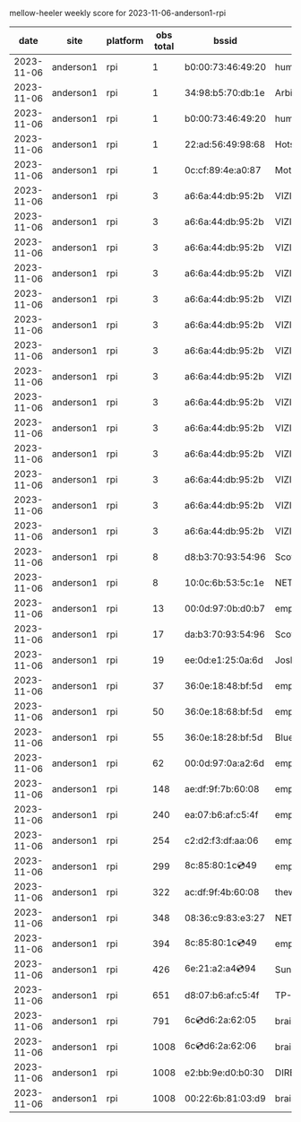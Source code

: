 mellow-heeler weekly score for 2023-11-06-anderson1-rpi

|date|site|platform|obs total|bssid|ssid|
|--|--|--|--|--|--|
|2023-11-06|anderson1|rpi|1|b0:00:73:46:49:20|hum67395|
|2023-11-06|anderson1|rpi|1|34:98:b5:70:db:1e|Arbiso Wifi_2G|
|2023-11-06|anderson1|rpi|1|b0:00:73:46:49:20|hum67395|
|2023-11-06|anderson1|rpi|1|22:ad:56:49:98:68|Hotspot9868|
|2023-11-06|anderson1|rpi|1|0c:cf:89:4e:a0:87|MotoDV_B6L|
|2023-11-06|anderson1|rpi|3|a6:6a:44:db:95:2b|VIZIOCastAudio5399|
|2023-11-06|anderson1|rpi|3|a6:6a:44:db:95:2b|VIZIOCastAudio9329|
|2023-11-06|anderson1|rpi|3|a6:6a:44:db:95:2b|VIZIOCastAudio4987|
|2023-11-06|anderson1|rpi|3|a6:6a:44:db:95:2b|VIZIOCastAudio3513|
|2023-11-06|anderson1|rpi|3|a6:6a:44:db:95:2b|VIZIOCastAudio1985|
|2023-11-06|anderson1|rpi|3|a6:6a:44:db:95:2b|VIZIOCastAudio8106|
|2023-11-06|anderson1|rpi|3|a6:6a:44:db:95:2b|VIZIOCastAudio1010|
|2023-11-06|anderson1|rpi|3|a6:6a:44:db:95:2b|VIZIOCastAudio5711|
|2023-11-06|anderson1|rpi|3|a6:6a:44:db:95:2b|VIZIOCastAudio8013|
|2023-11-06|anderson1|rpi|3|a6:6a:44:db:95:2b|VIZIOCastAudio8983|
|2023-11-06|anderson1|rpi|3|a6:6a:44:db:95:2b|VIZIOCastAudio4015|
|2023-11-06|anderson1|rpi|3|a6:6a:44:db:95:2b|VIZIOCastAudio7676|
|2023-11-06|anderson1|rpi|3|a6:6a:44:db:95:2b|VIZIOCastAudio4745|
|2023-11-06|anderson1|rpi|3|a6:6a:44:db:95:2b|VIZIOCastAudio9531|
|2023-11-06|anderson1|rpi|8|d8:b3:70:93:54:96|Scott WiFi|
|2023-11-06|anderson1|rpi|8|10:0c:6b:53:5c:1e|NETGEAR55|
|2023-11-06|anderson1|rpi|13|00:0d:97:0b:d0:b7|empty_ssid|
|2023-11-06|anderson1|rpi|17|da:b3:70:93:54:96|Scott IoT Wifi|
|2023-11-06|anderson1|rpi|19|ee:0d:e1:25:0a:6d|JoshLily|
|2023-11-06|anderson1|rpi|37|36:0e:18:48:bf:5d|empty_ssid|
|2023-11-06|anderson1|rpi|50|36:0e:18:68:bf:5d|empty_ssid|
|2023-11-06|anderson1|rpi|55|36:0e:18:28:bf:5d|Bluelotus|
|2023-11-06|anderson1|rpi|62|00:0d:97:0a:a2:6d|empty_ssid|
|2023-11-06|anderson1|rpi|148|ae:df:9f:7b:60:08|empty_ssid|
|2023-11-06|anderson1|rpi|240|ea:07:b6:af:c5:4f|empty_ssid|
|2023-11-06|anderson1|rpi|254|c2:d2:f3:df:aa:06|empty_ssid|
|2023-11-06|anderson1|rpi|299|8c:85:80:1c:cd:49|empty_ssid|
|2023-11-06|anderson1|rpi|322|ac:df:9f:4b:60:08|theweef|
|2023-11-06|anderson1|rpi|348|08:36:c9:83:e3:27|NETGEAR34|
|2023-11-06|anderson1|rpi|394|8c:85:80:1c:cd:49|empty_ssid|
|2023-11-06|anderson1|rpi|426|6e:21:a2:a4:cd:94|SunPower21450|
|2023-11-06|anderson1|rpi|651|d8:07:b6:af:c5:4f|TP-Link_C54F|
|2023-11-06|anderson1|rpi|791|6c:cd:d6:2a:62:05|braingang2_5GEXT|
|2023-11-06|anderson1|rpi|1008|6c:cd:d6:2a:62:06|braingang2_2GEXT|
|2023-11-06|anderson1|rpi|1008|e2:bb:9e:d0:b0:30|DIRECT-9ED03030|
|2023-11-06|anderson1|rpi|1008|00:22:6b:81:03:d9|braingang2|
